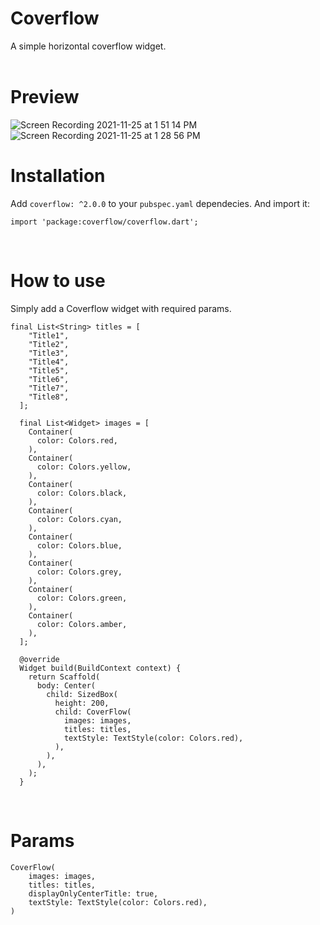 # Coverflow

A simple horizontal coverflow widget.
<br><br>


# Preview
![Screen Recording 2021-11-25 at 1 51 14 PM](https://user-images.githubusercontent.com/24351423/143392660-f3c6da06-4518-4ffe-8ab1-caaeef606824.gif)
![Screen Recording 2021-11-25 at 1 28 56 PM](https://user-images.githubusercontent.com/24351423/143392711-d8cf8a13-d71a-4353-ab1c-1510e4e2a333.gif)


# Installation

Add `coverflow: ^2.0.0` to your `pubspec.yaml` dependecies. And import it:

```
import 'package:coverflow/coverflow.dart';
```
<br>

# How to use
Simply add a Coverflow widget with required params.

```
final List<String> titles = [
    "Title1",
    "Title2",
    "Title3",
    "Title4",
    "Title5",
    "Title6",
    "Title7",
    "Title8",
  ];

  final List<Widget> images = [
    Container(
      color: Colors.red,
    ),
    Container(
      color: Colors.yellow,
    ),
    Container(
      color: Colors.black,
    ),
    Container(
      color: Colors.cyan,
    ),
    Container(
      color: Colors.blue,
    ),
    Container(
      color: Colors.grey,
    ),
    Container(
      color: Colors.green,
    ),
    Container(
      color: Colors.amber,
    ),
  ];

  @override
  Widget build(BuildContext context) {
    return Scaffold(
      body: Center(
        child: SizedBox(
          height: 200,
          child: CoverFlow(
            images: images,
            titles: titles,
            textStyle: TextStyle(color: Colors.red),
          ),
        ),
      ),
    );
  }
```
<br>

# Params
```
CoverFlow(
    images: images,
    titles: titles,
    displayOnlyCenterTitle: true,
    textStyle: TextStyle(color: Colors.red),
)
```
